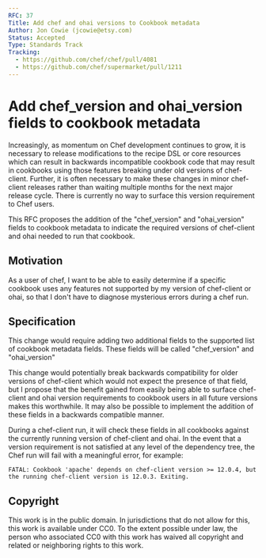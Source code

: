 ```yaml
---
RFC: 37
Title: Add chef and ohai versions to Cookbook metadata
Author: Jon Cowie (jcowie@etsy.com)
Status: Accepted
Type: Standards Track
Tracking:
  - https://github.com/chef/chef/pull/4081
  - https://github.com/chef/supermarket/pull/1211
---
```



# Add chef_version and ohai_version fields to cookbook metadata

Increasingly, as momentum on Chef development continues to grow, it is necessary to release modifications to the recipe DSL or core resources which can result in backwards incompatible cookbook code that may result in cookbooks using those features breaking under old versions of chef-client. Further, it is often necessary to make these changes in minor chef-client releases rather than waiting multiple months for the next major release cycle. There is currently no way to surface this version requirement to Chef users.

This RFC proposes the addition of the "chef_version" and "ohai_version" fields to cookbook metadata to indicate the required versions of chef-client and ohai needed to run that cookbook. 

## Motivation

As a user of chef, I want to be able to easily determine if a specific cookbook uses any features not supported by my version of chef-client or ohai, so that I don't have to diagnose mysterious errors during a chef run.

## Specification

This change would require adding two additional fields to the supported list of cookbook metadata fields. These fields will be called "chef_version" and "ohai_version"

This change would potentially break backwards compatibility for older versions of chef-client which would not expect the presence of that field, but I propose that the benefit gained from easily being able to surface chef-client and ohai version requirements to cookbook users in all future versions makes this worthwhile. It may also be possible to implement the addition of these fields in a backwards compatible manner.

During a chef-client run, it will check these fields in all cookbooks against the currently running version of chef-client and ohai. In the event that a version requirement is not satisfied at any level of the dependency tree, the Chef run will fail with a meaningful error, for example:

```FATAL: Cookbook 'apache' depends on chef-client version >= 12.0.4, but the running chef-client version is 12.0.3. Exiting.```

## Copyright

This work is in the public domain. In jurisdictions that do not allow for this, this work is available under CC0. To the extent possible under law, the person who associated CC0 with this work has waived all copyright and related or neighboring rights to this work.
